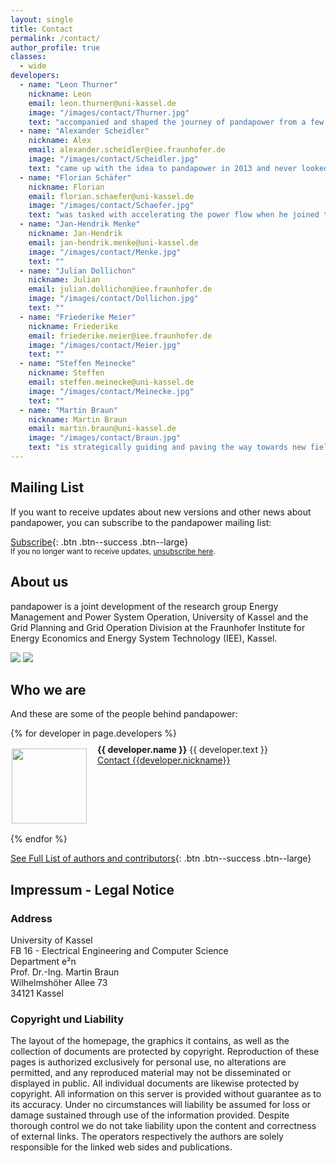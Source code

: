 ```yaml
---
layout: single
title: Contact
permalink: /contact/
author_profile: true
classes:
  - wide
developers:
  - name: "Leon Thurner"
    nickname: Leon
    email: leon.thurner@uni-kassel.de
    image: "/images/contact/Thurner.jpg"
    text: "accompanied and shaped the journey of pandapower from a few scripts in a folder to the fully fledged open source power system analysis tool it is today."
  - name: "Alexander Scheidler"
    nickname: Alex
    email: alexander.scheidler@iee.fraunhofer.de
    image: "/images/contact/Scheidler.jpg"
    text: "came up with the idea to pandapower in 2013 and never looked back. Has been coordinating and shaping the development of pandapower ever since."
  - name: "Florian Schäfer"
    nickname: Florian
    email: florian.schaefer@uni-kassel.de
    image: "/images/contact/Schaefer.jpg"
    text: "was tasked with accelerating the power flow when he joined the team in 2016 and used the power of numba to make pandapower one of the fastest power flow solvers out there."
  - name: "Jan-Hendrik Menke"
    nickname: Jan-Hendrik
    email: jan-hendrik.menke@uni-kassel.de
    image: "/images/contact/Menke.jpg"
    text: ""
  - name: "Julian Dollichon"
    nickname: Julian
    email: julian.dollichon@iee.fraunhofer.de
    image: "/images/contact/Dollichon.jpg"
    text: ""
  - name: "Friederike Meier"
    nickname: Friederike
    email: friederike.meier@iee.fraunhofer.de
    image: "/images/contact/Meier.jpg"
    text: ""
  - name: "Steffen Meinecke"
    nickname: Steffen
    email: steffen.meinecke@uni-kassel.de
    image: "/images/contact/Meinecke.jpg"
    text: ""    
  - name: "Martin Braun"
    nickname: Martin Braun
    email: martin.braun@uni-kassel.de
    image: "/images/contact/Braun.jpg"
    text: "is strategically guiding and paving the way towards new fields of application."    
---
```

<p></p>

## Mailing List <a name="list"></a>
If you want to receive updates about new versions and other news about pandapower, you can subscribe to the pandapower mailing list:

[<i class='fas fa-envelope'></i> Subscribe](mailto:sympa@fraunhofer.de?subject=subscribe%20pandapower){: .btn .btn--success .btn--large}<br>
<small>If you no longer want to receive updates, <a href="mailto:sympa@fraunhofer.de?subject=unsubscribe%20pandapower">unsubscribe here</a>.</small>

## About us

pandapower is a joint development of the research group Energy Management and Power System Operation, University of Kassel and the Grid Planning and Grid Operation Division at the Fraunhofer Institute for Energy Economics and Energy System Technology (IEE), Kassel.

[<img src="https://www.uni-kassel.de/eecs/fileadmin/datas/fb16/Fachgebiete/energiemanagement/e2n.png">](https://www.uni-kassel.de/eecs/en/fachgebiete/e2n/home.html)
[<img src="https://www.uni-kassel.de/eecs/fileadmin/datas/fb16/Fachgebiete/energiemanagement/iee.png">](https://www.iee.fraunhofer.de/en.html)
 

## Who we are

And these are some of the people behind pandapower:

<div class="authors">
  {% for developer in page.developers %}
    <p>
    <img style="padding:2px 2px 2px 2px; border:2px solid dark-gray; margin-right: 15px" src="{{ developer.image | relative_url }}" width="120" align="left"/> 
    <span style="margin-top: -5px; display:inline-block; max-width:500px;">
        <b>{{ developer.name }}</b> {{ developer.text }} <br>
        <a href="mailto:{{developer.email}}">Contact {{developer.nickname}}</a> 
    </span>
    <BR CLEAR="left"/> 
    </p>
  {% endfor %}
</div>

[See Full List of authors and contributors](http://pandapower.readthedocs.io/en/stable/about/authors.html){: .btn .btn--success .btn--large}

## Impressum - Legal Notice

### Address

University of Kassel<br>
FB 16 - Electrical Engineering and Computer Science<br>
Department e²n<br>
Prof. Dr.-Ing. Martin Braun<br>
Wilhelmshöher Allee 73<br>
34121 Kassel 

### Copyright und Liability 

The layout of the homepage, the graphics it contains, as well as the collection of documents are protected by copyright. Reproduction of these pages is authorized exclusively for personal use, no alterations are permitted, and any reproduced material may not be disseminated or displayed in public. All individual documents are likewise protected by copyright. All information on this server is provided without guarantee as to its accuracy. Under no circumstances will liability be assumed for loss or damage sustained through use of the information provided. Despite thorough control we do not take liability upon the content and correctness of external links. The operators respectively the authors are solely responsible for the linked web sides and publications. 

